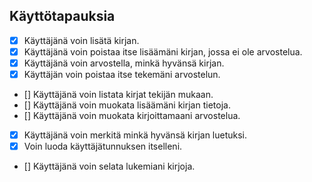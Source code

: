 ## Käyttötapauksia

- [x] Käyttäjänä voin lisätä kirjan.
- [x] Käyttäjänä voin poistaa itse lisäämäni kirjan, jossa ei ole arvostelua.
- [x] Käyttäjänä voin arvostella, minkä hyvänsä kirjan.
- [x] Käyttäjän voin poistaa itse tekemäni arvostelun.
- [] Käyttäjänä voin listata kirjat tekijän mukaan.
- [] Käyttäjänä voin muokata lisäämäni kirjan tietoja.
- [] Käyttäjänä voin muokata kirjoittamaani arvostelua.
- [x] Käyttäjänä voin merkitä minkä hyvänsä kirjan luetuksi.
- [x] Voin luoda käyttäjätunnuksen itselleni.
- [] Käyttäjänä voin selata lukemiani kirjoja.
